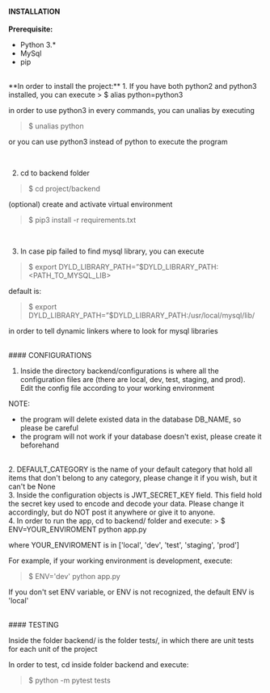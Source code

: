 #### INSTALLATION

**Prerequisite:**

- Python 3.*
- MySql
- pip

<br>
**In order to install the project:**  
1. If you have both python2 and python3 installed, you can execute  
> $ alias python=python3 
   
in order to use python3 in every commands, you can unalias by executing  
> $ unalias python  
   
or you can use python3 instead of python to execute the program  

<br>

2. cd to backend folder
> $ cd project/backend  
   
(optional) create and activate virtual environment  
> $ pip3 install -r requirements.txt  

<br>
 
3. In case pip failed to find mysql library, you can execute  
> $ export DYLD_LIBRARY_PATH=”$DYLD_LIBRARY_PATH:<PATH_TO_MYSQL_LIB>  
   
default is:
> $ export DYLD_LIBRARY_PATH=”$DYLD_LIBRARY_PATH:/usr/local/mysql/lib/  
   
in order to tell dynamic linkers where to look for mysql libraries

<br>
#### CONFIGURATIONS  

1. Inside the directory backend/configurations is where all the configuration files are (there are local, dev, test, staging, and prod).  
Edit the config file according to your working environment  

NOTE:
- the program will delete existed data in the database DB_NAME, so please be careful     
- the program will not work if your database doesn't exist, please create it beforehand   

<br>
2. DEFAULT_CATEGORY is the name of your default category that hold all items that don't belong to any category, please change it if you wish, but it can't be None    

<br>
3. Inside the configuration objects is JWT_SECRET_KEY field.  
This field hold the secret key used to encode and decode your data.   
Please change it accordingly, but do NOT post it anywhere or give it to anyone. 

<br> 
4. In order to run the app, cd to backend/ folder and execute:
> $ ENV=YOUR_ENVIROMENT python app.py   

where YOUR_ENVIROMENT is in ['local', 'dev', 'test', 'staging', 'prod']

For example, if your working environment is development, execute:
> $ ENV='dev' python app.py

If you don't set ENV variable, or ENV is not recognized, the default ENV is 'local'

<br>
#### TESTING

Inside the folder backend/ is the folder tests/, in which there are unit tests for each unit of the project   

In order to test, cd inside folder backend and execute:   
> $ python -m pytest tests
